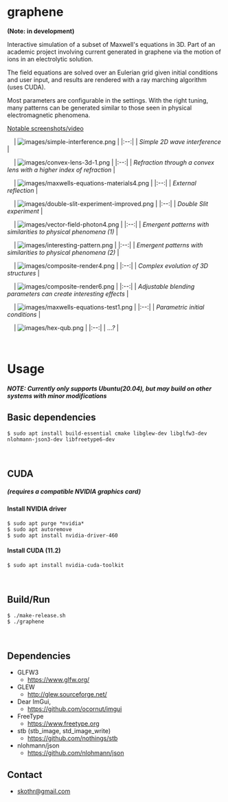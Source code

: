 # graphene

**(Note: in development)**

Interactive simulation of a subset of Maxwell's equations in 3D. Part of an academic project involving current generated in graphene via the motion of ions in an electrolytic solution.

The field equations are solved over an Eulerian grid given initial conditions and user input, and results are rendered with a ray marching algorithm (uses CUDA).

Most parameters are configurable in the settings. With the right tuning, many patterns can be generated similar to those seen in physical electromagnetic phenomena.

[Notable screenshots/video](https://drive.google.com/drive/folders/1zEHwl77b6Ec9WtRbWh4XJpnevpABOP_p?usp=sharing)

&nbsp;
&nbsp;
| ![images/simple-interference.png](images/simple-interference.png "(signals drawn in with Ctrl+Click)") |
|:--:|
| *Simple 2D wave interference* |

&nbsp;
&nbsp;
| ![images/convex-lens-3d-1.png](images/convex-lens-3d-1.png "refraction") |
|:--:|
| *Refraction through a convex lens with a higher index of refraction* |

&nbsp;
&nbsp;
| ![images/maxwells-equations-materials4.png](images/maxwells-equations-materials4.png "reflection") |
|:--:|
| *External reflection* |

&nbsp;
&nbsp;
| ![images/double-slit-experiment-improved.png](images/double-slit-experiment-improved.png "now with twice the slits!") |
|:--:|
| *Double Slit experiment* |

&nbsp;
&nbsp;
| ![images/vector-field-photon4.png](images/vector-field-photon4.png "(e.g. shape of a photon)") |
|:--:|
| *Emergent patterns with similarities to physical phenomena (1)* |

&nbsp;
&nbsp;
| ![images/interesting-pattern.png](images/interesting-pattern.png "(e.g. fusion tokomak/dynamo?)") |
|:--:|
| *Emergent patterns with similarities to physical phenomena (2)* |

&nbsp;
&nbsp;
| ![images/composite-render4.png](images/composite-render4.png "complex structures") |
|:--:|
| *Complex evolution of 3D structures* |

&nbsp;
&nbsp;
| ![images/composite-render6.png](images/composite-render6.png "cell blending for ray traversal") |
|:--:|
| *Adjustable blending parameters can create interesting effects* |

&nbsp;
&nbsp;
| ![images/maxwells-equations-test1.png](images/maxwells-equations-test1.png "try: sin(len(r)^2/222)") |
|:--:|
| *Parametric initial conditions* |

&nbsp;
&nbsp;
| ![images/hex-qub.png](images/hex-qub.png "broccoli³") |
|:--:|
| *...?* |

&nbsp;
&nbsp;


# Usage
##### NOTE: Currently only supports Ubuntu(20.04), but may build on other systems with minor modifications

## Basic dependencies
    $ sudo apt install build-essential cmake libglew-dev libglfw3-dev nlohmann-json3-dev libfreetype6-dev
        
&nbsp; 
&nbsp;

## CUDA
##### (requires a compatible NVIDIA graphics card)
#### Install NVIDIA driver
    $ sudo apt purge *nvidia*
    $ sudo apt autoremove
    $ sudo apt install nvidia-driver-460
#### Install CUDA (11.2)
    $ sudo apt install nvidia-cuda-toolkit
    
&nbsp;
&nbsp;
        
## Build/Run
    $ ./make-release.sh
    $ ./graphene

&nbsp;
&nbsp;

## Dependencies
- GLFW3
  - https://www.glfw.org/
- GLEW
  - http://glew.sourceforge.net/
- Dear ImGui,
  - https://github.com/ocornut/imgui
- FreeType
  - https://www.freetype.org
- stb (stb_image, std_image_write)
  - https://github.com/nothings/stb
- nlohmann/json
  - https://github.com/nlohmann/json


## Contact
* skothr@gmail.com
